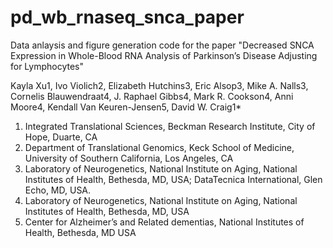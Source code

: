 # pd_wb_rnaseq_snca_paper
Data anlaysis and figure generation code for the paper "Decreased SNCA Expression in Whole-Blood RNA Analysis of Parkinson’s Disease Adjusting for Lymphocytes"

Kayla Xu1, Ivo Violich2, Elizabeth Hutchins3, Eric Alsop3, Mike A. Nalls3, Cornelis Blauwendraat4, J. Raphael Gibbs4, Mark R. Cookson4, Anni Moore4, Kendall Van Keuren-Jensen5, David W. Craig1*
1.	Integrated Translational Sciences, Beckman Research Institute, City of Hope, Duarte, CA 
2.	Department of Translational Genomics, Keck School of Medicine, University of Southern California, Los Angeles, CA 
3.	Laboratory of Neurogenetics, National Institute on Aging, National Institutes of Health, Bethesda, MD, USA; DataTecnica International, Glen Echo, MD, USA. 
4.	Laboratory of Neurogenetics, National Institute on Aging, National Institutes of Health, Bethesda, MD, USA 
5.	Center for Alzheimer’s and Related dementias, National Institutes of Health, Bethesda, MD USA 
